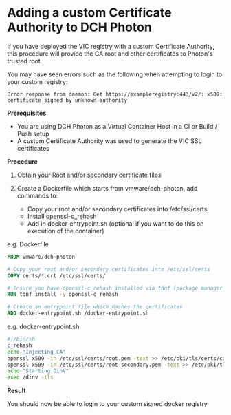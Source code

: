 # Adding a custom Certificate Authority to DCH Photon

If you have deployed the VIC registry with a custom Certificate Authority, this procedure will provide the CA root and other certificates to Photon's trusted root.

You may have seen errors such as the following when attempting to login to your custom registry:

`Error response from daemon: Get https://exampleregistry:443/v2/: x509: certificate signed by unknown authority`


**Prerequisites**

- You are using DCH Photon as a Virtual Container Host in a CI or Build / Push setup
- A custom Certificate Authority was used to generate the VIC SSL certificates

**Procedure**

1. Obtain your Root and/or secondary certificate files

2. Create a Dockerfile which starts from vmware/dch-photon, add commands to:
    * Copy your root and/or secondary certificates into /etc/ssl/certs
    * Install openssl-c_rehash
    * Add in docker-entrypoint.sh (optional if you want to do this on execution of the container)


e.g. Dockerfile

```dockerfile
FROM vmware/dch-photon

# Copy your root and/or secondary certificates into /etc/ssl/certs
COPY certs/*.crt /etc/ssl/certs/

# Ensure you have openssl-c_rehash installed via tdnf (package manager for photon)
RUN tdnf install -y openssl-c_rehash

# Create an entrypoint file which hashes the certificates
ADD docker-entrypoint.sh /docker-entrypoint.sh
```

e.g. docker-entrypoint.sh

```sh
#!/bin/sh
c_rehash
echo "Injecting CA"
openssl x509 -in /etc/ssl/certs/root.pem -text >> /etc/pki/tls/certs/ca-bundle.crt
openssl x509 -in /etc/ssl/certs/root-secondary.pem -text >> /etc/pki/tls/certs/ca-bundle.crt
echo "Starting DinV"
exec /dinv -tls
```

**Result**

You should now be able to login to your custom signed docker registry
